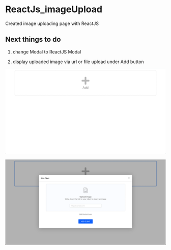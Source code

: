 # ReactJs_imageUpload
Created image uploading page with ReactJS

Next things to do
------
1) change Modal to ReactJS Modal

2) display uploaded image via url or file upload under Add button

![Preview 1](https://github.com/DaYeonHan/ReactJs_imageUpload/blob/master/src/image/1.png "Preview 1.png")

![Preview 2](https://github.com/DaYeonHan/ReactJs_imageUpload/blob/master/src/image/2.png "Preview 2.png")
